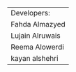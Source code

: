 <table>
 <tr>
  <td>Developers:</td>   </tr>
  <tr> <td>Fahda Almazyed    </td> </tr>
  <tr> <td> Lujain Alruwais  </td> </tr>
  <tr>  <td> Reema Alowerdi   </td></tr>
  <tr>   <td> kayan alshehri   </td> </tr>


  </tr>

 </table>
